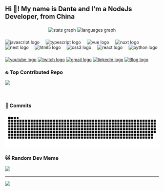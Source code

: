 <h2 align="left">Hi 👋! My name is Dante and I'm a NodeJs Developer, from China </h2>

###

<div align="center">
  <img src="https://github-readme-stats.vercel.app/api?username=Dante-dan&hide_title=false&hide_rank=false&show_icons=true&include_all_commits=true&count_private=true&disable_animations=false&theme=dracula&locale=en&hide_border=false" height="150" alt="stats graph"  />
  <img src="https://github-readme-stats.vercel.app/api/top-langs?username=Dante-dan&locale=en&hide_title=false&layout=compact&card_width=320&langs_count=5&theme=dracula&hide_border=false" height="150" alt="languages graph"  />
</div>

###


###

<div>
  <img src="https://cdn.jsdelivr.net/gh/devicons/devicon/icons/javascript/javascript-original.svg" height="30" alt="javascript logo"  />
  <img width="12" />
  <img src="https://cdn.jsdelivr.net/gh/devicons/devicon/icons/typescript/typescript-original.svg" height="30" alt="typescript logo"  />
  <img width="12" />
  <img src="https://cdn.jsdelivr.net/gh/devicons/devicon/icons/vuejs/vuejs-original.svg" height="30" alt="vue logo"  />
  <img width="12" />
  <img src="https://cdn.jsdelivr.net/gh/devicons/devicon/icons/nuxtjs/nuxtjs-original.svg" height="30" alt="nuxt logo"  />
  <img width="12" />
  <img src="https://cdn.jsdelivr.net/gh/devicons/devicon/icons/nestjs/nestjs-original.svg" height="30" alt="nest logo"  />
  <img width="12" />
  <img src="https://cdn.jsdelivr.net/gh/devicons/devicon/icons/html5/html5-original.svg" height="30" alt="html5 logo"  />
  <img width="12" />
  <img src="https://cdn.jsdelivr.net/gh/devicons/devicon/icons/css3/css3-original.svg" height="30" alt="css3 logo"  />
  <img width="12" />
  <img src="https://cdn.jsdelivr.net/gh/devicons/devicon/icons/react/react-original.svg" height="30" alt="react logo"  />
  <img width="12" />
  <img src="https://cdn.jsdelivr.net/gh/devicons/devicon/icons/python/python-original.svg" height="30" alt="python logo"  />
</div>

###

<div>
  <a href="https://www.youtube.com/channel/UCauMlHNsHln_PCwX9K1_9rw" title="Youtube"><img src="https://img.shields.io/static/v1?message=Youtube&logo=youtube&label=&color=FF0000&logoColor=white&labelColor=&style=for-the-badge" height="35" alt="youtube logo"  /></a>
  <a href="https://x.com/Dante21299538" title="Dante's X"><img src="https://img.shields.io/static/v1?message=Dante&logo=x&label=&color=000000&logoColor=white&labelColor=&style=for-the-badge" height="35" alt="twitch logo"  /></a>
  <a href="mailto:duanjl.china@gmail.com" title="EMail"><img src="https://img.shields.io/static/v1?message=Gmail&logo=gmail&label=&color=D14836&logoColor=white&labelColor=&style=for-the-badge" height="35" alt="gmail logo"  /></a>
  <a href="https://www.linkedin.com/in/duanjl-71b772200/" title="Dante LinkedIn"><img src="https://img.shields.io/static/v1?message=LinkedIn&logo=linkedin&label=&color=0077B5&logoColor=white&labelColor=&style=for-the-badge" height="35" alt="linkedin logo"  /></a>
  <a href="https://blog.dh-pie.cloud/" title="Dante LinkedIn"><img src="https://img.shields.io/badge/Dante%20Blog-8A2BE2" height="35" alt="Blog logo"  /></a>
</div>

###

### 🔝 Top Contributed Repo
![](https://github-contributor-stats.vercel.app/api?username=Dante-dan&limit=5&theme=dark&combine_all_yearly_contributions=true)

<br clear="both">

### 🐍 Commits
<img src="https://raw.githubusercontent.com/Dante-dan/Dante-dan/output/snake.svg" alt="Snake animation" />

###


### 🐱 Random Dev Meme
<img src='https://memer-new.vercel.app/' style="height: 400px;"/>

---
[![](https://visitcount.itsvg.in/api?id=Dante-dan&icon=0&color=0)](https://visitcount.itsvg.in)

<!-- Proudly created with GPRM ( https://gprm.itsvg.in ) -->
